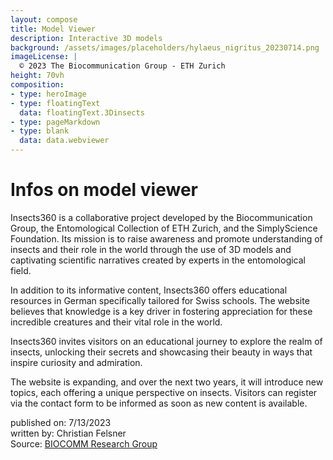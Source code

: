 ```yaml
---
layout: compose
title: Model Viewer
description: Interactive 3D models
background: /assets/images/placeholders/hylaeus_nigritus_20230714.png
imageLicense: |
  © 2023 The Biocommunication Group - ETH Zurich
height: 70vh
composition:
- type: heroImage
- type: floatingText
  data: floatingText.3Dinsects
- type: pageMarkdown
- type: blank
  data: data.webviewer
---
```


# Infos on model viewer


Insects360 is a collaborative project developed by the Biocommunication Group, the Entomological Collection of ETH Zurich, and the SimplyScience Foundation. Its mission is to raise awareness and promote understanding of insects and their role in the world through the use of 3D models and captivating scientific narratives created by experts in the entomological field.

In addition to its informative content, Insects360 offers educational resources in German specifically tailored for Swiss schools. The website believes that knowledge is a key driver in fostering appreciation for these incredible creatures and their vital role in the world.

Insects360 invites visitors on an educational journey to explore the realm of insects, unlocking their secrets and showcasing their beauty in ways that inspire curiosity and admiration.

The website is expanding, and over the next two years, it will introduce new topics, each offering a unique perspective on insects. Visitors can register via the contact form to be informed as soon as new content is available.

published on: 7/13/2023  
written by: Christian Felsner  
Source: [BIOCOMM Research Group](https://biocommunication.org/en/insects360/3d-scans/)

<model-viewer src="https://biocommunication.org/filesystems/scans/Hylaeus-cgj-20230823.gltf?v=1697467521" shadow-intensity="1" camera-controls="" touch-action="none" interaction-prompt-threshold="500" auto-rotate="" class="js-scan-viewer" ar-status="not-presenting"></model-viewer>

<script type="module">
  import { defineCustomElements } from 'https://unpkg.com/@google/model-viewer/dist/model-viewer.min.js';
  defineCustomElements(window);
</script>
